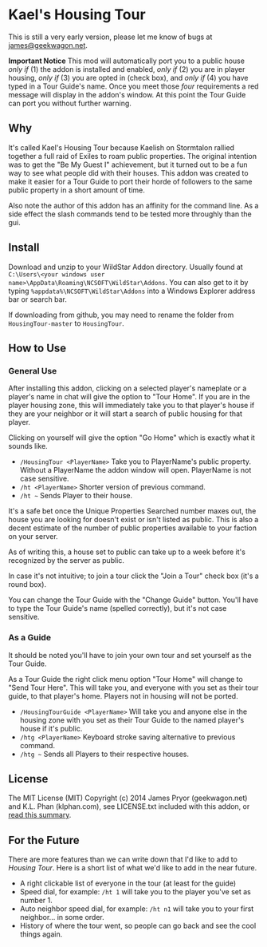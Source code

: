 Kael's Housing Tour
===================
This is still a very early version, please let me know of bugs at james@geekwagon.net.

**Important Notice**
This mod will automatically port you to a public house _only if_ (1) the addon is installed and 
enabled, _only if_ (2) you are in player housing, _only if_ (3) you are opted in (check box), and 
_only if_ (4) you have typed in a Tour Guide's name. Once you meet those _four_ requirements a red
message will display in the addon's window. At this point the Tour Guide can port you without 
further warning.


Why
---
It's called Kael's Housing Tour because Kaelish on Stormtalon rallied together a full raid of 
Exiles to roam  public properties. The original intention was to get the "Be My Guest I" 
achievement, but it turned out to be a fun way to see what people did with their houses. This addon
was created to make it easier for a Tour Guide to port their horde of followers to the same public
property in a short amount of time.

Also note the author of this addon has an affinity for the command line. As a side effect the slash 
commands tend to be tested more throughly than the gui.


Install
-------
Download and unzip to your WildStar Addon directory. Usually found at 
`C:\Users\<your windows user name>\AppData\Roaming\NCSOFT\WildStar\Addons`. You can also get to it 
by typing `%appdata%\NCSOFT\WildStar\Addons` into a Windows Explorer address bar or search bar.

If downloading from github, you may need to rename the folder from `HousingTour-master` to 
`HousingTour`.


How to Use
----------
### General Use
After installing this addon, clicking on a selected player's nameplate or a player's name in chat 
will give the option to "Tour Home". If you are in the player housing zone, this will immediately 
take you to that player's house if they are your neighbor or it will start a search of public 
housing for that player.

Clicking on yourself will give the option "Go Home" which is exactly what it sounds like.

* `/HousingTour <PlayerName>` Take you to PlayerName's public property. Without a PlayerName the
  addon window will open. PlayerName is not case sensitive.
* `/ht <PlayerName>` Shorter version of previous command.
* `/ht ~` Sends Player to their house.

It's a safe bet once the Unique Properties Searched number maxes out, the house you are looking for
doesn't exist or isn't listed as public. This is also a decent estimate of the number of public 
properties available to your faction on your server. 

As of writing this, a house set to public can take up to a week before it's recognized by the 
server as public.
 
In case it's not intuitive; to join a tour click the "Join a Tour" check box (it's a round box).

You can change the Tour Guide with the "Change Guide" button. You'll have to type the Tour Guide's 
name (spelled correctly), but it's not case sensitive.


### As a Guide
It should be noted you'll have to join your own tour and set yourself as the Tour Guide.

As a Tour Guide the right click menu option "Tour Home" will change to "Send Tour Here". This will 
take you, and everyone with you set as their tour guide, to that player's home. Players not in 
housing will not be ported.

* `/HousingTourGuide <PlayerName>` Will take you and anyone else in the housing zone with you set 
  as their Tour Guide to the named player's house if it's public.
* `/htg <PlayerName>` Keyboard stroke saving alternative to previous command.
* `/htg ~` Sends all Players to their respective houses.


License
-------
The MIT License (MIT) Copyright (c) 2014 James Pryor (geekwagon.net) and K.L. Phan (klphan.com), see
LICENSE.txt included with this addon, or [read this summary](https://www.tldrlegal.com/l/mit).


For the Future
--------------
There are more features than we can write down that I'd like to add to _Housing Tour_. Here is a
short list of what we'd like to add in the near future.

* A right clickable list of everyone in the tour (at least for the guide)
* Speed dial, for example: `/ht 1` will take you to the player you've set as number 1.
* Auto neighbor speed dial, for example: `/ht n1` will take you to your first neighbor... in some
  order.
* History of where the tour went, so people can go back and see the cool things again.


